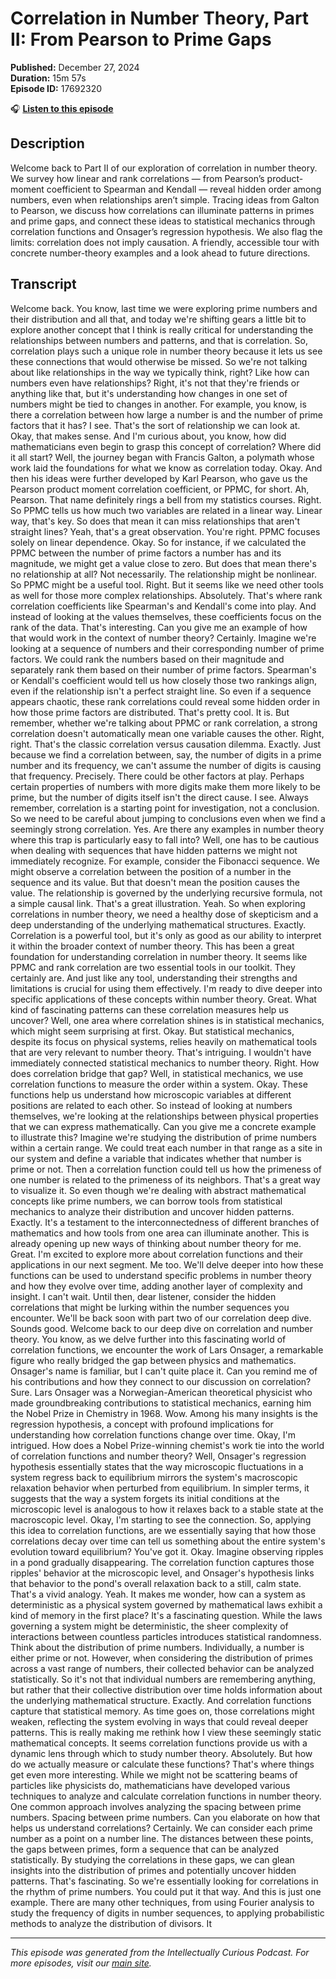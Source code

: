 # Correlation in Number Theory, Part II: From Pearson to Prime Gaps

**Published:** December 27, 2024  
**Duration:** 15m 57s  
**Episode ID:** 17692320

🎧 **[Listen to this episode](https://intellectuallycurious.buzzsprout.com/2529712/episodes/17692320-correlation-in-number-theory-part-ii-from-pearson-to-prime-gaps)**

## Description

Welcome back to Part II of our exploration of correlation in number theory. We survey how linear and rank correlations — from Pearson’s product-moment coefficient to Spearman and Kendall — reveal hidden order among numbers, even when relationships aren’t simple. Tracing ideas from Galton to Pearson, we discuss how correlations can illuminate patterns in primes and prime gaps, and connect these ideas to statistical mechanics through correlation functions and Onsager’s regression hypothesis. We also flag the limits: correlation does not imply causation. A friendly, accessible tour with concrete number-theory examples and a look ahead to future directions.

## Transcript

Welcome back. You know, last time we were exploring prime numbers and their distribution and all that, and today we're shifting gears a little bit to explore another concept that I think is really critical for understanding the relationships between numbers and patterns, and that is correlation. So, correlation plays such a unique role in number theory because it lets us see these connections that would otherwise be missed. So we're not talking about like relationships in the way we typically think, right? Like how can numbers even have relationships? Right, it's not that they're friends or anything like that, but it's understanding how changes in one set of numbers might be tied to changes in another. For example, you know, is there a correlation between how large a number is and the number of prime factors that it has? I see. That's the sort of relationship we can look at. Okay, that makes sense. And I'm curious about, you know, how did mathematicians even begin to grasp this concept of correlation? Where did it all start? Well, the journey began with Francis Galton, a polymath whose work laid the foundations for what we know as correlation today. Okay. And then his ideas were further developed by Karl Pearson, who gave us the Pearson product moment correlation coefficient, or PPMC, for short. Ah, Pearson. That name definitely rings a bell from my statistics courses. Right. So PPMC tells us how much two variables are related in a linear way. Linear way, that's key. So does that mean it can miss relationships that aren't straight lines? Yeah, that's a great observation. You're right. PPMC focuses solely on linear dependence. Okay. So for instance, if we calculated the PPMC between the number of prime factors a number has and its magnitude, we might get a value close to zero. But does that mean there's no relationship at all? Not necessarily. The relationship might be nonlinear. So PPMC might be a useful tool. Right. But it seems like we need other tools as well for those more complex relationships. Absolutely. That's where rank correlation coefficients like Spearman's and Kendall's come into play. And instead of looking at the values themselves, these coefficients focus on the rank of the data. That's interesting. Can you give me an example of how that would work in the context of number theory? Certainly. Imagine we're looking at a sequence of numbers and their corresponding number of prime factors. We could rank the numbers based on their magnitude and separately rank them based on their number of prime factors. Spearman's or Kendall's coefficient would tell us how closely those two rankings align, even if the relationship isn't a perfect straight line. So even if a sequence appears chaotic, these rank correlations could reveal some hidden order in how those prime factors are distributed. That's pretty cool. It is. But remember, whether we're talking about PPMC or rank correlation, a strong correlation doesn't automatically mean one variable causes the other. Right, right. That's the classic correlation versus causation dilemma. Exactly. Just because we find a correlation between, say, the number of digits in a prime number and its frequency, we can't assume the number of digits is causing that frequency. Precisely. There could be other factors at play. Perhaps certain properties of numbers with more digits make them more likely to be prime, but the number of digits itself isn't the direct cause. I see. Always remember, correlation is a starting point for investigation, not a conclusion. So we need to be careful about jumping to conclusions even when we find a seemingly strong correlation. Yes. Are there any examples in number theory where this trap is particularly easy to fall into? Well, one has to be cautious when dealing with sequences that have hidden patterns we might not immediately recognize. For example, consider the Fibonacci sequence. We might observe a correlation between the position of a number in the sequence and its value. But that doesn't mean the position causes the value. The relationship is governed by the underlying recursive formula, not a simple causal link. That's a great illustration. Yeah. So when exploring correlations in number theory, we need a healthy dose of skepticism and a deep understanding of the underlying mathematical structures. Exactly. Correlation is a powerful tool, but it's only as good as our ability to interpret it within the broader context of number theory. This has been a great foundation for understanding correlation in number theory. It seems like PPMC and rank correlation are two essential tools in our toolkit. They certainly are. And just like any tool, understanding their strengths and limitations is crucial for using them effectively. I'm ready to dive deeper into specific applications of these concepts within number theory. Great. What kind of fascinating patterns can these correlation measures help us uncover? Well, one area where correlation shines is in statistical mechanics, which might seem surprising at first. Okay. But statistical mechanics, despite its focus on physical systems, relies heavily on mathematical tools that are very relevant to number theory. That's intriguing. I wouldn't have immediately connected statistical mechanics to number theory. Right. How does correlation bridge that gap? Well, in statistical mechanics, we use correlation functions to measure the order within a system. Okay. These functions help us understand how microscopic variables at different positions are related to each other. So instead of looking at numbers themselves, we're looking at the relationships between physical properties that we can express mathematically. Can you give me a concrete example to illustrate this? Imagine we're studying the distribution of prime numbers within a certain range. We could treat each number in that range as a site in our system and define a variable that indicates whether that number is prime or not. Then a correlation function could tell us how the primeness of one number is related to the primeness of its neighbors. That's a great way to visualize it. So even though we're dealing with abstract mathematical concepts like prime numbers, we can borrow tools from statistical mechanics to analyze their distribution and uncover hidden patterns. Exactly. It's a testament to the interconnectedness of different branches of mathematics and how tools from one area can illuminate another. This is already opening up new ways of thinking about number theory for me. Great. I'm excited to explore more about correlation functions and their applications in our next segment. Me too. We'll delve deeper into how these functions can be used to understand specific problems in number theory and how they evolve over time, adding another layer of complexity and insight. I can't wait. Until then, dear listener, consider the hidden correlations that might be lurking within the number sequences you encounter. We'll be back soon with part two of our correlation deep dive. Sounds good. Welcome back to our deep dive on correlation and number theory. You know, as we delve further into this fascinating world of correlation functions, we encounter the work of Lars Onsager, a remarkable figure who really bridged the gap between physics and mathematics. Onsager's name is familiar, but I can't quite place it. Can you remind me of his contributions and how they connect to our discussion on correlation? Sure. Lars Onsager was a Norwegian-American theoretical physicist who made groundbreaking contributions to statistical mechanics, earning him the Nobel Prize in Chemistry in 1968. Wow. Among his many insights is the regression hypothesis, a concept with profound implications for understanding how correlation functions change over time. Okay, I'm intrigued. How does a Nobel Prize-winning chemist's work tie into the world of correlation functions and number theory? Well, Onsager's regression hypothesis essentially states that the way microscopic fluctuations in a system regress back to equilibrium mirrors the system's macroscopic relaxation behavior when perturbed from equilibrium. In simpler terms, it suggests that the way a system forgets its initial conditions at the microscopic level is analogous to how it relaxes back to a stable state at the macroscopic level. Okay, I'm starting to see the connection. So, applying this idea to correlation functions, are we essentially saying that how those correlations decay over time can tell us something about the entire system's evolution toward equilibrium? You've got it. Okay. Imagine observing ripples in a pond gradually disappearing. The correlation function captures those ripples' behavior at the microscopic level, and Onsager's hypothesis links that behavior to the pond's overall relaxation back to a still, calm state. That's a vivid analogy. Yeah. It makes me wonder, how can a system as deterministic as a physical system governed by mathematical laws exhibit a kind of memory in the first place? It's a fascinating question. While the laws governing a system might be deterministic, the sheer complexity of interactions between countless particles introduces statistical randomness. Think about the distribution of prime numbers. Individually, a number is either prime or not. However, when considering the distribution of primes across a vast range of numbers, their collected behavior can be analyzed statistically. So it's not that individual numbers are remembering anything, but rather that their collective distribution over time holds information about the underlying mathematical structure. Exactly. And correlation functions capture that statistical memory. As time goes on, those correlations might weaken, reflecting the system evolving in ways that could reveal deeper patterns. This is really making me rethink how I view these seemingly static mathematical concepts. It seems correlation functions provide us with a dynamic lens through which to study number theory. Absolutely. But how do we actually measure or calculate these functions? That's where things get even more interesting. While we might not be scattering beams of particles like physicists do, mathematicians have developed various techniques to analyze and calculate correlation functions in number theory. One common approach involves analyzing the spacing between prime numbers. Spacing between prime numbers. Can you elaborate on how that helps us understand correlations? Certainly. We can consider each prime number as a point on a number line. The distances between these points, the gaps between primes, form a sequence that can be analyzed statistically. By studying the correlations in these gaps, we can glean insights into the distribution of primes and potentially uncover hidden patterns. That's fascinating. So we're essentially looking for correlations in the rhythm of prime numbers. You could put it that way. And this is just one example. There are many other techniques, from using Fourier analysis to study the frequency of digits in number sequences, to applying probabilistic methods to analyze the distribution of divisors. It

---
*This episode was generated from the Intellectually Curious Podcast. For more episodes, visit our [main site](https://intellectuallycurious.buzzsprout.com).*
